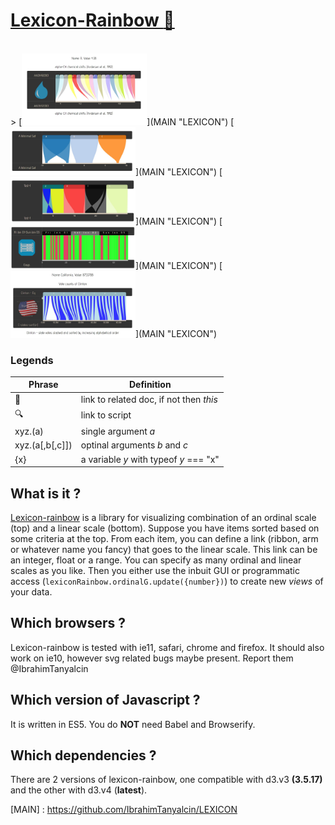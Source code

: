 # <a id="h1" href="#h1">Lexicon-Rainbow [:rainbow:](MAIN)</a>
<br/>
> [<img src="./examples/AminoAcids/aminoAcids.jpg" style="max-width:200px;max-height:200px"/>](MAIN "LEXICON")  [<img src="./examples/Minimal/minimal.jpg" style="max-width:200px;max-height:200px"/>](MAIN "LEXICON") [<img src="./examples/RandomDataset/randomDataset.jpg" style="max-width:200px;max-height:200px"/>](MAIN "LEXICON") [<img src="./examples/ServerDownTime/serverDownTime.jpg" style="max-width:200px;max-height:200px"/>](MAIN "LEXICON") [<img src="./examples/USvotes/USvotes.jpg" style="max-width:200px;max-height:200px"/>](MAIN "LEXICON") 

### Legends
Phrase | Definition
-------|-----------
:link: |link to related doc, if not then *this*
:mag:  |link to script
xyz.(a)|single argument *a*
xyz.(a[,b[,c]])|optinal arguments *b* and *c*
{x} | a variable *y* with typeof *y* === "x"

## What is it ?
[Lexicon-rainbow](#h1) is a library for visualizing combination of an ordinal scale (top) and a linear scale (bottom). Suppose you have items sorted based on some criteria at the top. From each item, you can define a link (ribbon, arm or whatever name you fancy) that goes to the linear scale. This link can be an integer, float or a range. You can specify as many ordinal and linear scales as you like. Then you either use the inbuit GUI or programmatic access (```lexiconRainbow.ordinalG.update({number})```) to create new *views* of your data.

## Which browsers ? 
Lexicon-rainbow is tested with ie11, safari, chrome and firefox. It should also work on ie10, however svg related bugs maybe present. Report them @IbrahimTanyalcin

## Which version of Javascript ? 
It is written in ES5. You do __NOT__ need Babel and Browserify.

## Which dependencies ? 
There are 2 versions of lexicon-rainbow, one compatible with d3.v3 **(3.5.17)** and the other with
d3.v4 (**latest**).

[MAIN] : https://github.com/IbrahimTanyalcin/LEXICON